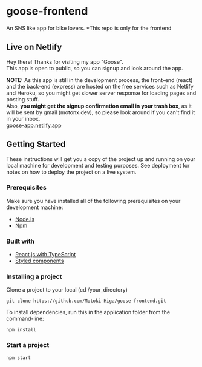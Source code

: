 # goose-frontend

An SNS like app for bike lovers.
*This repo is only for the frontend

## Live on Netlify

Hey there! Thanks for visiting my app "Goose".  
This app is open to public, so you can signup and look around the app.

__NOTE:__
As this app is still in the development process, the front-end (react) and the back-end (express) are hosted on the free services such as Netlify and Heroku, so you might get slower server response for loading pages and posting stuff.  
Also, __you might get the signup confirmation email in your trash box__, as it will be sent by gmail (motonx.dev), so please look around if you can't find it in your inbox.  
[goose-app.netlify.app](https://goose-app.netlify.app)


## Getting Started

These instructions will get you a copy of the project up and running on your local machine for development and testing purposes. See deployment for notes on how to deploy the project on a live system.

### Prerequisites

Make sure you have installed all of the following prerequisites on your development machine:

- [Node.js](https://nodejs.org/en/download/)
- [Npm](https://www.npmjs.com/get-npm)

### Built with

- [React.js with TypeScript](https://create-react-app.dev/docs/adding-typescript/)
- [Styled components](https://styled-components.com/)

### Installing a project

Clone a project to your local (cd /your_directory)

```
git clone https://github.com/Motoki-Higa/goose-frontend.git
```

To install dependencies, run this in the application folder from the command-line:

```
npm install
```

### Start a project

```
npm start
```